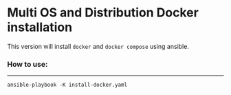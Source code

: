 Multi OS and Distribution Docker installation
=

This version will install `docker` and `docker compose` using ansible.

### How to use:
___
```
ansible-playbook -K install-docker.yaml 
```
